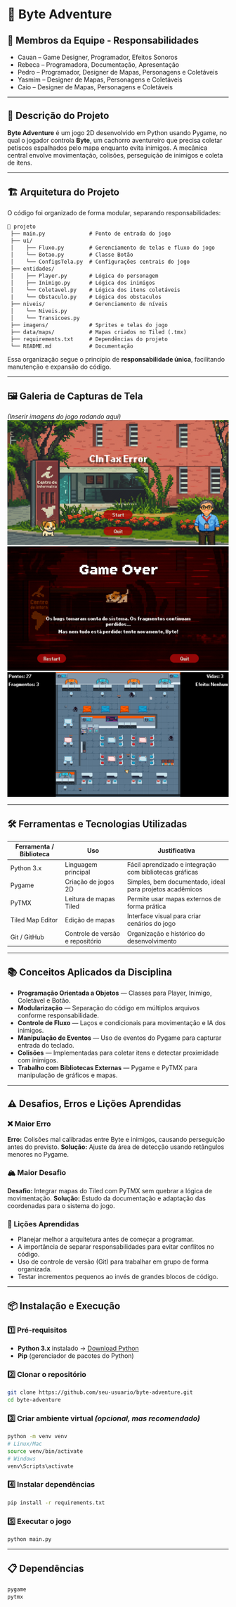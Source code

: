
# 🐶 Byte Adventure

## 👥 Membros da Equipe - Responsabilidades

* Cauan – Game Designer, Programador, Efeitos Sonoros
* Rebeca – Programadora, Documentação, Apresentação
* Pedro – Programador, Designer de Mapas, Personagens e Coletáveis
* Yasmim – Designer de Mapas, Personagens e Coletáveis
* Caio – Designer de Mapas, Personagens e Coletáveis

---

## 📖 Descrição do Projeto

**Byte Adventure** é um jogo 2D desenvolvido em Python usando Pygame, no qual o jogador controla **Byte**, um cachorro aventureiro que precisa coletar petiscos espalhados pelo mapa enquanto evita inimigos.
A mecânica central envolve movimentação, colisões, perseguição de inimigos e coleta de itens.

---

## 🏗️ Arquitetura do Projeto

O código foi organizado de forma modular, separando responsabilidades:

```
📁 projeto
 ├── main.py              # Ponto de entrada do jogo
 ├── ui/
 │    ├── Fluxo.py        # Gerenciamento de telas e fluxo do jogo
 │    └── Botao.py        # Classe Botão
 │    └── ConfigsTela.py  # Configurações centrais do jogo
 ├── entidades/
 │    ├── Player.py       # Lógica do personagem
 │    ├── Inimigo.py      # Lógica dos inimigos
 │    └── Coletavel.py    # Lógica dos itens coletáveis
 |    └── Obstaculo.py    # Lógica dos obstaculos
 ├── niveis/              # Gerenciamento de níveis
 │    └── Niveis.py       
 │    └── Transicoes.py       
 ├── imagens/             # Sprites e telas do jogo
 ├── data/maps/           # Mapas criados no Tiled (.tmx)
 ├── requirements.txt     # Dependências do projeto
 └── README.md            # Documentação
```

Essa organização segue o princípio de **responsabilidade única**, facilitando manutenção e expansão do código.

---

## 🖼️ Galeria de Capturas de Tela

*(Inserir imagens do jogo rodando aqui)*
![Tela inicial](imagens/tela_inicial.png)
![Gameplay](imagens/gameplay.png)
![Perseguição de inimigo](imagens/perseguicao.png)

---

## 🛠️ Ferramentas e Tecnologias Utilizadas

| Ferramenta / Biblioteca | Uso                              | Justificativa                                            |
| ----------------------- | -------------------------------- | -------------------------------------------------------- |
| Python 3.x              | Linguagem principal              | Fácil aprendizado e integração com bibliotecas gráficas  |
| Pygame                  | Criação de jogos 2D              | Simples, bem documentado, ideal para projetos acadêmicos |
| PyTMX                   | Leitura de mapas Tiled           | Permite usar mapas externos de forma prática             |
| Tiled Map Editor        | Edição de mapas                  | Interface visual para criar cenários do jogo             |
| Git / GitHub            | Controle de versão e repositório | Organização e histórico do desenvolvimento               |
---

## 📚 Conceitos Aplicados da Disciplina

* **Programação Orientada a Objetos** — Classes para Player, Inimigo, Coletável e Botão.
* **Modularização** — Separação do código em múltiplos arquivos conforme responsabilidade.
* **Controle de Fluxo** — Laços e condicionais para movimentação e IA dos inimigos.
* **Manipulação de Eventos** — Uso de eventos do Pygame para capturar entrada do teclado.
* **Colisões** — Implementadas para coletar itens e detectar proximidade com inimigos.
* **Trabalho com Bibliotecas Externas** — Pygame e PyTMX para manipulação de gráficos e mapas.

---

## ⚠️ Desafios, Erros e Lições Aprendidas

### ❌ Maior Erro

**Erro:** Colisões mal calibradas entre Byte e inimigos, causando perseguição antes do previsto.
**Solução:** Ajuste da área de detecção usando retângulos menores no Pygame.

### 🏔️ Maior Desafio

**Desafio:** Integrar mapas do Tiled com PyTMX sem quebrar a lógica de movimentação.
**Solução:** Estudo da documentação e adaptação das coordenadas para o sistema do jogo.

### 📘 Lições Aprendidas

* Planejar melhor a arquitetura antes de começar a programar.
* A importância de separar responsabilidades para evitar conflitos no código.
* Uso de controle de versão (Git) para trabalhar em grupo de forma organizada.
* Testar incrementos pequenos ao invés de grandes blocos de código.

---

## 📦 Instalação e Execução

### 1️⃣ Pré-requisitos

* **Python 3.x** instalado → [Download Python](https://www.python.org/downloads/)
* **Pip** (gerenciador de pacotes do Python)

### 2️⃣ Clonar o repositório

```bash
git clone https://github.com/seu-usuario/byte-adventure.git
cd byte-adventure
```

### 3️⃣ Criar ambiente virtual *(opcional, mas recomendado)*

```bash
python -m venv venv
# Linux/Mac
source venv/bin/activate
# Windows
venv\Scripts\activate
```

### 4️⃣ Instalar dependências

```bash
pip install -r requirements.txt
```

### 5️⃣ Executar o jogo

```bash
python main.py
```

---

## 📋 Dependências


```txt
pygame
pytmx
```

